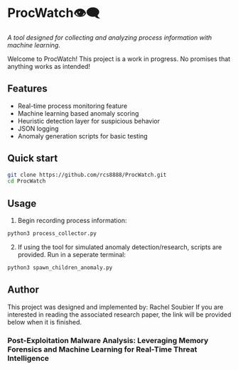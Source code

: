 # ProcWatch👁️‍🗨️
*A tool designed for collecting and analyzing process information with machine learning.*

Welcome to ProcWatch! This project is a work in progress. No promises that anything works as intended!

## Features
- Real-time process monitoring feature
- Machine learning based anomaly scoring
- Heuristic detection layer for suspicious behavior
- JSON logging
- Anomaly generation scripts for basic testing

## Quick start
```bash
git clone https://github.com/rcs8888/ProcWatch.git
cd ProcWatch
```
## Usage
1. Begin recording process information:
```python
python3 process_collector.py
```
2. If using the tool for simulated anomaly detection/research, scripts are provided. Run in a seperate terminal:
```python
python3 spawn_children_anomaly.py
```

## Author
This project was designed and implemented by: Rachel Soubier
If you are interested in reading the associated research paper, the link will be provided below when it is finished.
### Post-Exploitation Malware Analysis: Leveraging Memory Forensics and Machine Learning for Real-Time Threat Intelligence

   
